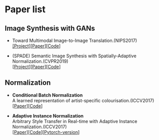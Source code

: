 # Paper list
## Image Synthesis with GANs

- Toward Multimodal Image-to-Image Translation.(NIPS2017)  
[[Project]](https://junyanz.github.io/BicycleGAN/)[[Paper](https://arxiv.org/pdf/1711.11586.pdf)][[Code](https://github.com/junyanz/BicycleGAN)]  

- (SPADE) Semantic Image Synthesis with Spatially-Adaptive Normalization.(CVPR2019)  
[[Project](https://nvlabs.github.io/SPADE/)][[Paper](https://arxiv.org/abs/1903.07291)][[Code](https://github.com/nvlabs/spade/)]


## Normalization  

- **Conditional Batch Normalization**  
A learned representation of artist-specific colourisation.(ICCV2017)  
[[Paper](http://openaccess.thecvf.com/content_ICCV_2017_workshops/papers/w42/van_Noord_A_Learned_Representation_ICCV_2017_paper.pdf)][[Code](https://github.com/Nanne/conditional-colour)]  

- **Adaptive Instance Normalization**  
Arbitrary Style Transfer in Real-time with Adaptive Instance Normalization.(ICCV2017)  
[[Paper](http://openaccess.thecvf.com/content_ICCV_2017/papers/Huang_Arbitrary_Style_Transfer_ICCV_2017_paper.pdf)][[Code](https://github.com/xunhuang1995/AdaIN-style)][[Pytorch-version](https://github.com/naoto0804/pytorch-AdaIN)]
